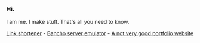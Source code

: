 ### Hi.
I am me. I make stuff. That's all you need to know.

[Link shortener](https://s.termy.lol/) - [Bancho server emulator](https://update.termani.co/) - [A not very good portfolio website](https://termy.lol)
